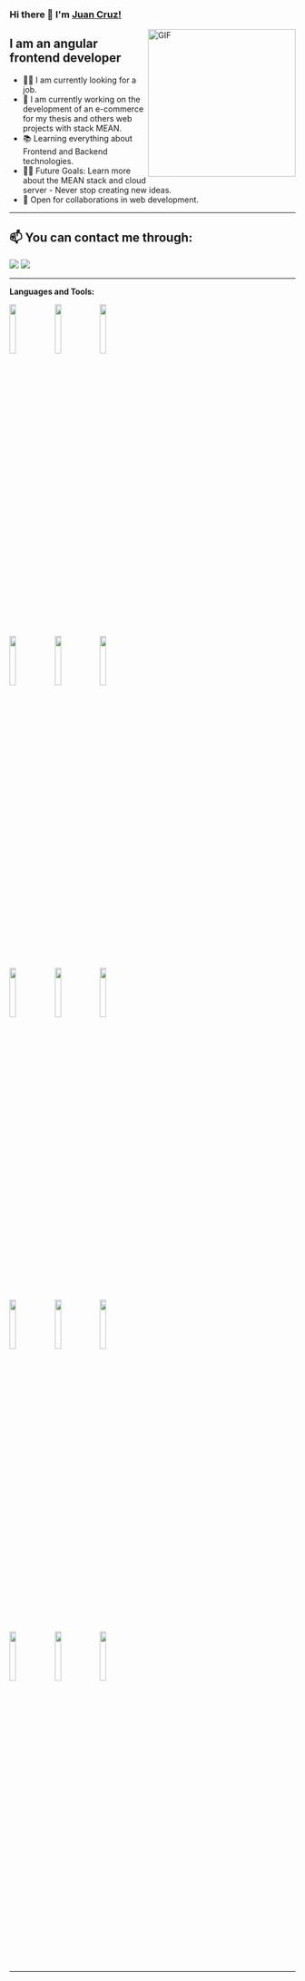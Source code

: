 ### Hi there 👋 I'm [Juan Cruz!](https://github.com/gorguero)

<img align="right" alt="GIF" height="260px" src="https://media.giphy.com/media/qgQUggAC3Pfv687qPC/giphy.gif" />

## I am an angular frontend developer

- 👨‍💻 I am currently looking for a job.
- 🌱 I am currently working on the development of an e-commerce for my thesis and others web projects with stack MEAN.
- 📚 Learning everything about Frontend and Backend technologies.
- 💪🏼 Future Goals: Learn more about the MEAN stack and cloud server - Never stop creating new ideas.
- 🤝 Open for collaborations in web development.

---

## 📫 You can contact me through:
<a href="mailto:jcaguerodev@gmail.com"><img src="https://img.shields.io/badge/e‑mail-D14836.svg?style=for-the-badge&logo=GMail&logoColor=white"/></a>
<a href="https://www.linkedin.com/in/juan-cruz-ag%C3%BCero/"><img src="https://img.shields.io/badge/linkedin-0077B5.svg?style=for-the-badge&logo=linkedin&logoColor=white"/></a>

---

**Languages and Tools:**

<p>
  <code><img width="15%" src="https://www.vectorlogo.zone/logos/w3_html5/w3_html5-ar21.svg"></code>
  <code><img width="15%" src="https://www.vectorlogo.zone/logos/w3_css/w3_css-ar21.svg"></code>
  <code><img width="15%" src="https://www.vectorlogo.zone/logos/getbootstrap/getbootstrap-ar21.svg"></code>
  <br />
  <code><img width="15%" src="https://www.vectorlogo.zone/logos/javascript/javascript-ar21.svg"></code>
  <code><img width="15%" src="https://www.vectorlogo.zone/logos/typescriptlang/typescriptlang-ar21.svg"></code>
  <code><img width="15%" src="https://www.vectorlogo.zone/logos/nodejs/nodejs-ar21.svg"></code>
  <br />
  <code><img width="15%" src="https://www.vectorlogo.zone/logos/angular/angular-ar21.svg"></code>
  <code><img width="15%" src="https://www.vectorlogo.zone/logos/expressjs/expressjs-ar21.svg"></code>
  <code><img width="15%" src="https://www.vectorlogo.zone/logos/mongodb/mongodb-ar21.svg"></code>
  <br />
  <code><img width="15%" src="https://www.vectorlogo.zone/logos/mysql/mysql-ar21.svg"></code>
  <code><img width="15%" src="https://www.vectorlogo.zone/logos/git-scm/git-scm-ar21.svg"></code>
  <code><img width="15%" src="https://www.vectorlogo.zone/logos/npmjs/npmjs-ar21.svg"></code>
  <br />
  <code><img width="15%" src="https://www.vectorlogo.zone/logos/getpostman/getpostman-ar21.svg"></code>
  <code><img width="15%" src="https://seeklogo.com/images/J/jwt-logo-11B708E375-seeklogo.com.png"></code>
  <code><img width="15%" src="https://www.vectorlogo.zone/logos/visualstudio_code/visualstudio_code-ar21.svg"></code>
</p>

---
